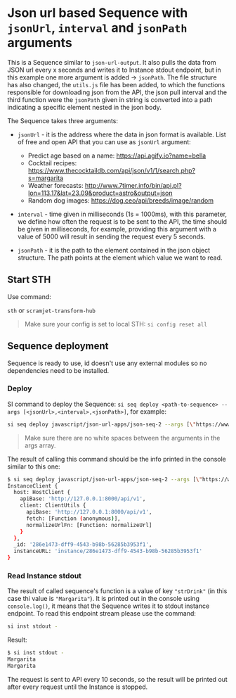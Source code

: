 # Json url based Sequence with `jsonUrl`, `interval` and `jsonPath` arguments

This is a Sequence similar to `json-url-output`. It also pulls the data from JSON url every x seconds and writes it to Instance stdout endpoint, but in this example one more argument is added → `jsonPath`. The file structure has also changed, the `utils.js` file has been added, to which the functions responsible for downloading json from the API, the json pull interval and the third function were the `jsonPath` given in string is converted into a path indicating a specific element nested in the json body.

The Sequence takes three arguments:

- `jsonUrl` - it is the address where the data in json format is available. List of free and open API that you can use as `jsonUrl` argument:
  - Predict age based on a name: <https://api.agify.io?name=bella>
  - Cocktail recipes: <https://www.thecocktaildb.com/api/json/v1/1/search.php?s=margarita>
  - Weather forecasts: <http://www.7timer.info/bin/api.pl?lon=113.17&lat=23.09&product=astro&output=json>
  - Random dog images: <https://dog.ceo/api/breeds/image/random>

- `interval` - time given in milliseconds (1s = 1000ms), with this parameter, we define how often the request is to be sent to the API, the time should be given in milliseconds, for example, providing this argument with a value of 5000 will result in sending the request every 5 seconds.

- `jsonPath` - it is the path to the element contained in the json object structure. The path points at the element which value we want to read.

## Start STH

Use command:

`sth` or `scramjet-transform-hub`

> Make sure your config is set to local STH: `si config reset all`

## Sequence deployment

Sequence is ready to use, id doesn't use any external modules so no dependencies need to be installed.

### Deploy

SI command to deploy the Sequence: `si seq deploy <path-to-sequence> --args [<jsonUrl>,<interval>,<jsonPath>]`, for example:

```bash
si seq deploy javascript/json-url-apps/json-seq-2 --args [\"https://www.thecocktaildb.com/api/json/v1/1/search.php?s=margarita\",10000,\"drinks[0].strDrink\"]
```

> Make sure there are no white spaces between the arguments in the args array.

The result of calling this command should be the info printed in the console similar to this one:

```bash
$ si seq deploy javascript/json-url-apps/json-seq-2 --args [\"https://www.thecocktaildb.com/api/json/v1/1/search.php?s=margarita\",10000,\"drinks[0].strDrink\"]
InstanceClient {
  host: HostClient {
    apiBase: 'http://127.0.0.1:8000/api/v1',
    client: ClientUtils {
      apiBase: 'http://127.0.0.1:8000/api/v1',
      fetch: [Function (anonymous)],
      normalizeUrlFn: [Function: normalizeUrl]
    }
  },
  _id: '286e1473-dff9-4543-b98b-56285b3953f1',
  instanceURL: 'instance/286e1473-dff9-4543-b98b-56285b3953f1'
}
```

### Read Instance stdout

The result of called sequence's function is a value of key `"strDrink"` (in this case thi value is `"Margarita"`). It is printed out in the console using `console.log()`, it means that the Sequence writes it to stdout instance endpoint. To read this endpoint stream please use the command:

```bash
si inst stdout -
```

Result:

```bash
$ si inst stdout -
Margarita
Margarita
```

The request is sent to API every 10 seconds, so the result will be printed out after every request until the Instance is stopped.
